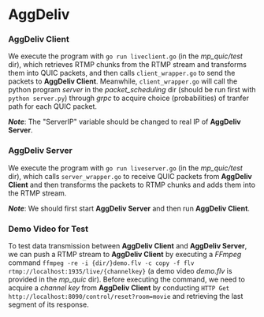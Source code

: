 # AggDeliv

### AggDeliv Client
We execute the program with `go run liveclient.go` (in the *mp_quic/test* dir), which retrieves RTMP chunks from the RTMP stream and transforms them into QUIC packets, and then calls `client_wrapper.go` to send the packets to **AggDeliv Client**. Meanwhile, `client_wrapper.go` will call the python program *server* in the *packet_scheduling* dir (should be run first with `python server.py`) through *grpc* to acquire choice (probabilities) of tranfer path for each QUIC packet.

***Note***: The "ServerIP" variable should be changed to real IP of **AggDeliv Server**.

### AggDeliv Server
We execute the program with `go run liveserver.go` (in the *mp_quic/test* dir), which calls `server_wrapper.go` to receive QUIC packets from **AggDeliv Client** and then transforms the packets to RTMP chunks and adds them into the RTMP stream.

***Note***: We should first start **AggDeliv Server** and then run **AggDeliv Client**.

### Demo Video for Test
To test data transmission between **AggDeliv Client** and **AggDeliv Server**, we can push a RTMP stream to **AggDeliv Client** by executing a *FFmpeg* command `ffmpeg -re -i {dir/}demo.flv -c copy -f flv rtmp://localhost:1935/live/{channelkey}` (a demo video *demo.flv* is provided in the *mp_quic* dir). Before executing the command, we need to acquire a *channel key* from **AggDeliv Client** by conducting `HTTP Get http://localhost:8090/control/reset?room=movie` and retrieving the last segment of its response.
